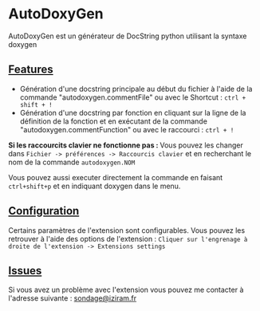 # AutoDoxyGen

AutoDoxyGen est un générateur de DocString python utilisant la syntaxe doxygen

## <u>Features</u>

- Génération d'une docstring principale au début du fichier à l'aide de la commande "autodoxygen.commentFile" ou avec le Shortcut : `ctrl + shift + !`
- Génération d'une docstring par fonction en cliquant sur la ligne de la définition de la fonction et en exécutant de la commande "autodoxygen.commentFunction" ou avec le raccourci :  `ctrl + !`

<b>Si les raccourcits clavier ne fonctionne pas : </b> Vous pouvez les changer dans `Fichier -> préférences -> Raccourcis clavier` et en recherchant le nom de la commande `autodoxygen.NOM`

Vous pouvez aussi executer directement la commande en faisant `ctrl+shift+p` et en indiquant doxygen dans le menu.

## <u>Configuration</u>

Certains paramètres de l'extension sont configurables. Vous pouvez les retrouver à l'aide des options de l'extension :  `Cliquer sur l'engrenage à droite de l'extension -> Extensions settings`

## <u>Issues </u>

Si vous avez un problème avec l'extension vous pouvez me contacter à l'adresse suivante : sondage@iziram.fr